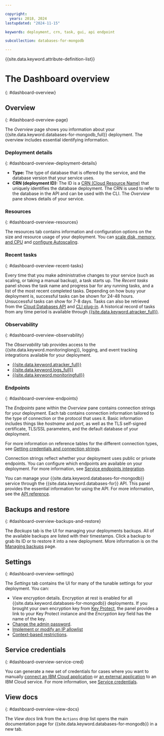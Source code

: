 ```yaml
---

copyright:
  years: 2018, 2024
lastupdated: "2024-11-15"

keywords: deployment, crn, task, gui, api endpoint

subcollection: databases-for-mongodb

---
```


{{site.data.keyword.attribute-definition-list}}

# The Dashboard overview
{: #dashboard-overview}

## Overview
{: #dashboard-overview-page}

The _Overview_ page shows you information about your {{site.data.keyword.databases-for-mongodb_full}} deployment. The overview includes essential identifying information.

### Deployment details
{: #dashboard-overview-deployment-details}

- **Type:** The type of database that is offered by the service, and the database version that your service uses.
- **CRN (deployment ID):** The ID is a [CRN (Cloud Resource Name)](/docs/account?topic=account-crn) that uniquely identifies the database deployment. The CRN is used to refer to the database in the API and can be used with the CLI. The _Overview_ pane shows details of your service.

### Resources
{: #dashboard-overview-resources}

The resources tab contains information and configuration options on the size and resource usage of your deployment. You can [scale disk, memory, and CPU](/docs/databases-for-mongodb?topic=databases-for-mongodb-resources-scaling) and [configure Autoscaling](/docs/databases-for-mongodb?topic=databases-for-mongodb-autoscaling).

### Recent tasks
{: #dashboard-overview-recent-tasks}

Every time that you make administrative changes to your service (such as scaling, or taking a manual backup), a task starts up. The _Recent tasks_ panel shows the task name and progress bar for any running tasks, and a list of the most recent completed tasks. Depending on how busy your deployment is, successful tasks can be shown for 24-48 hours. Unsuccessful tasks can show for 7-8 days. Tasks can also be retrieved from the [Cloud Databases API](https://cloud.ibm.com/apidocs/cloud-databases-api/cloud-databases-api-v5#listdeploymenttasks) and [CLI plug-in](https://cloud.ibm.com/docs/databases-cli-plugin?topic=databases-cli-plugin-cdb-reference#deployment-tasks-list). A historical record of tasks from any time period is available through [{{site.data.keyword.atracker_full}}](/docs/databases-for-mongodb?topic=databases-for-mongodb-at_events).

### Observability
{: #dashboard-overview-observability}

The _Observability_ tab provides access to the {{site.data.keyword.monitoringlong}}, logging, and event tracking integrations available for your deployment.

- [{{site.data.keyword.atracker_full}}](/docs/databases-for-mongodb?topic=databases-for-mongodb-at_events)
- [{{site.data.keyword.logs_full}}](/docs/databases-for-mongodb?topic=databases-for-mongodb-logging)
- [{{site.data.keyword.monitoringfull}}](/docs/databases-for-mongodb?topic=databases-for-mongodb-monitoring)

### Endpoints
{: #dashboard-overview-endpoints}

The _Endpoints_ pane within the _Overview_ pane contains connection strings for your deployment. Each tab contains connection information tailored to the type of connection or the protocol that uses it. Basic information includes things like _hostname_ and _port_, as well as the TLS self-signed certificate, TLS/SSL parameters, and the default database of your deployment.

For more information on reference tables for the different connection types, see [Getting credentials and connection strings](/docs/databases-for-mongodb?topic=databases-for-mongodb-connection-strings).

Connection strings reflect whether your deployment uses public or private endpoints. You can configure which endpoints are available on your deployment. For more information, see [Service endpoints integration](/docs/cloud-databases?topic=cloud-databases-service-endpoints).

You can manage your {{site.data.keyword.databases-for-mongodb}} service through the {{site.data.keyword.databases-for}} API. This panel provides the essential information for using the API. For more information, see the [API reference](https://{DomainName}/apidocs/cloud-databases-api).

## Backups and restore
{: #dashboard-overview-backups-and-restore}

The _Backups_ tab is the UI for managing your deployments backups. All of the available backups are listed with their timestamps. Click a backup to grab its ID or to restore it into a new deployment. More information is on the [Managing backups](/docs/cloud-databases?topic=cloud-databases-dashboard-backups) page.

## Settings
{: #dashboard-overview-settings}

The _Settings_ tab contains the UI for many of the tunable settings for your deployment. You can:

- View encryption details. Encryption at rest is enabled for all {{site.data.keyword.databases-for-mongodb}} deployments. If you brought your own encryption key from [Key Protect](/docs/databases-for-mongodb?topic=databases-for-mongodb-key-protect&interface=ui), the panel provides a link to your Key Protect instance and the _Encryption key_ field has the name of the key.
- [Change the admin password](/docs/databases-for-mongodb?topic=databases-for-mongodb-user-management&interface=ui#user-management-set-admin-password-ui).
- [Implement or modify an IP allowlist](/docs/databases-for-mongodb?topic=databases-for-mongodb-allowlisting&interface=ui)
- [Context-based restrictions](/docs/databases-for-mongodb?topic=databases-for-mongodb-cbr&interface=ui).

## Service credentials
{: #dashboard-overview-service-cred}

You can generate a new set of credentials for cases where you want to manually [connect an IBM Cloud application](/docs/databases-for-mongodb?topic=databases-for-mongodb-mongodb-connecting-ibmcloud-app&interface=api) or [an external application](/docs/databases-for-mongodb?topic=databases-for-mongodb-mongodb-external-app&interface=api) to an IBM Cloud service. For more information, see [Service credentials](/docs/account?topic=account-service_credentials).

## View docs
{: #dashboard-overview-view-docs}

The _View docs_ link from the `Actions` drop list opens the main documentation page for {{site.data.keyword.databases-for-mongodb}} in a new tab.

